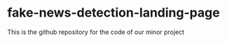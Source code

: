 # fake-news-detection-landing-page
This is the github repository for the code of our minor project 
